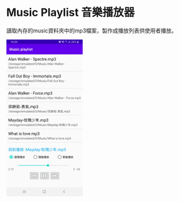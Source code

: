 # Music Playlist 音樂播放器

讀取內存的music資料夾中的mp3檔案，製作成播放列表供使用者播放。

<img src="https://github.com/yushan33/music-playlist/blob/master/Music%20playlist_show.jpg"  width="200px">

